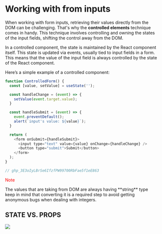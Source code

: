 # Working with from inputs

When working with form inputs, retrieving their values directly from the DOM can be challenging. That's why the **controlled elements** technique comes in handy. This technique involves controlling and owning the states of the input fields, shifting the control away from the DOM.

In a controlled component, the state is maintained by the React component itself. This state is updated via events, usually tied to input fields in a form. This means that the value of the input field is always controlled by the state of the React component.

Here’s a simple example of a controlled component:

```js
function ControlledForm() {
  const [value, setValue] = useState('');

  const handleChange = (event) => {
    setValue(event.target.value);
  }

  const handleSubmit = (event) => {
    event.preventDefault();
    alert(`input's value: ${value}`);
  }

  return (
    <form onSubmit={handleSubmit}>
      <input type="text" value={value} onChange={handleChange} />
      <button type="submit">Submit</button>
    </form>
  );
}

// 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
```

<p style="color:red; font-weight: bord"}>Note</p>
	The values that are taking from DOM are always having **string** type keep in mind that converting it is a required step to avoid getting anonymous bugs when dealing with integers.

## STATE VS. PROPS

![](https://i.imgur.com/9n6iy37.png)

